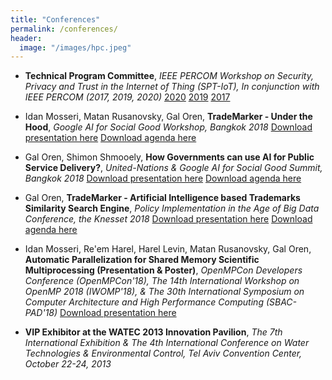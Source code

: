 ```yaml
---
title: "Conferences"
permalink: /conferences/
header:
  image: "/images/hpc.jpeg"
---
```


* **Technical Program Committee**, _IEEE PERCOM Workshop on Security, Privacy and Trust in the Internet of Thing (SPT-IoT), In conjunction with IEEE PERCOM (2017, 2019, 2020)_
[2020](https://sites.google.com/view/spt-iot-2020/committee?authuser=0)
[2019](http://sig-iss.work/percomworkshops2019/spt-iot19-w.html)
[2017](https://ieeexplore.ieee.org/stamp/stamp.jsp?arnumber=7917504)

* Idan Mosseri, Matan Rusanovsky, Gal Oren, **TradeMarker - Under the Hood**, _Google AI for Social Good Workshop, Bangkok 2018_
[Download presentation here](http://galoren.github.io/files/TradeMarker-Google-Workshop18.pptx)
[Download agenda here](http://galoren.github.io/files/TradeMarker-Google-Workshop-Program18.pdf)

* Gal Oren, Shimon Shmooely, **How Governments can use AI for Public Service Delivery?**, _United-Nations & Google AI for Social Good Summit, Bangkok 2018_
[Download presentation here](http://galoren.github.io/files/TradeMarker-Google-UN-Summit18.pptx)
[Download agenda here](https://www.unescap.org/sites/default/files/AI%20For%20Social%20Good%20Summit%20-%2013%20Dec%20AGENDA%20%28002%29_0.pdf)

* Gal Oren, **TradeMarker - Artificial Intelligence based Trademarks Similarity Search Engine**, _Policy Implementation in the Age of Big Data Conference, the Knesset 2018_
[Download presentation here](https://main.knesset.gov.il/Activity/Oversight/Documents/OversightPresentationSD13.pdf)
[Download agenda here](https://main.knesset.gov.il/Activity/Oversight/Documents/BigData.pdf)

* Idan Mosseri, Re'em Harel, Harel Levin, Matan Rusanovsky, Gal Oren, **Automatic Parallelization for Shared Memory Scientific Multiprocessing (Presentation & Poster)**, _OpenMPCon Developers Conference (OpenMPCon'18), The 14th International Workshop on OpenMP 2018 (IWOMP'18), & The 30th International Symposium on Computer Architecture and High Performance Computing (SBAC-PAD'18)_
[Download presentation here](http://galoren.github.io/files/openmpcon_presentation18.pdf)

* **VIP Exhibitor at the WATEC 2013 Innovation Pavilion**, _The 7th International Exhibition & The 4th International Conference on Water Technologies &  Environmental Control, Tel Aviv Convention Center, October 22-24, 2013_
